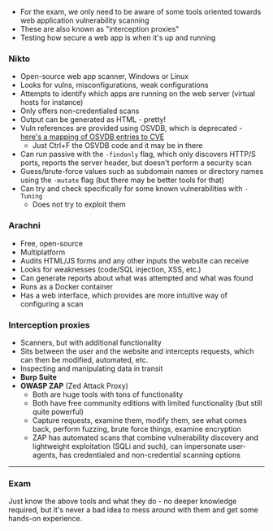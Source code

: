 - For the exam, we only need to be aware of some tools oriented towards web application vulnerability scanning
- These are also known as "interception proxies"
- Testing how secure a web app is when it's up and running

### Nikto

- Open-source web app scanner, Windows or Linux
- Looks for vulns, misconfigurations, weak configurations
- Attempts to identify which apps are running on the web server (virtual hosts for instance)
- Only offers non-credentialed scans
- Output can be generated as HTML - pretty!
- Vuln references are provided using OSVDB, which is deprecated - [here's a mapping of OSVDB entries to CVE](https://cve.mitre.org/data/refs/refmap/source-OSVDB.html)
	- Just Ctrl+F the OSVDB code and it may be in there
- Can run passive with the `-findonly` flag, which only discovers HTTP/S ports, reports the server header, but doesn't perform a security scan
- Guess/brute-force values such as subdomain names or directory names using the `-mutate` flag (but there may be better tools for that)
- Can try and check specifically for some known vulnerabilities with `-Tuning`
	- Does not try to exploit them

### Arachni

- Free, open-source
- Multiplatform
- Audits HTML/JS forms and any other inputs the website can receive
- Looks for weaknesses (code/SQL injection, XSS, etc.)
- Can generate reports about what was attempted and what was found
- Runs as a Docker container
- Has a web interface, which provides are more intuitive way of configuring a scan

### Interception proxies

- Scanners, but with additional functionality
- Sits between the user and the website and intercepts requests, which can then be modified, automated, etc.
- Inspecting and manipulating data in transit
- **Burp Suite**
- **OWASP ZAP** (Zed Attack Proxy)
	- Both are huge tools with tons of functionality
	- Both have free community editions with limited functionality (but still quite powerful)
	- Capture requests, examine them, modify them, see what comes back, perform fuzzing, brute force things, examine encryption
	- ZAP has automated scans that combine vulnerability discovery and lightweight exploitation (SQLi and such), can impersonate user-agents, has credentialed and non-credential scanning options

--- 

### Exam

Just know the above tools and what they do - no deeper knowledge required, but it's never a bad idea to mess around with them and get some hands-on experience.